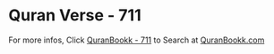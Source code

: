 # Quran Verse - 711 

For more infos, Click [QuranBookk - 711](https://www.quranbookk.com/quran/search?q=711) to Search at [QuranBookk.com](http://quranbookk.com/)
